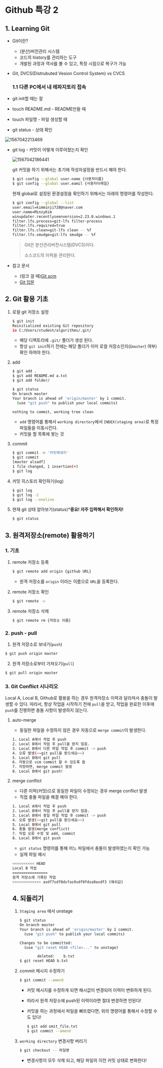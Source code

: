 # Github 특강 2

## 1. Learning Git

- Git이란?

  - (분산)버전관리 시스템
  - 코드의 history를 관리하는 도구
  - 개발된 과정과 역사를 볼 수 있고, 특정 시점으로 복구가 가능

- Git, DVCS(Distrubuted Vesion Control System) vs CVCS

  ### 1.1 다른 PC에서 내 레파지토리 접속

- git init할 때는 잘

- touch README.md - README만들 때
- touch 파일명 - 파일 생성할 때
- git status - 상태 확인

![1567042213469](C:\Users\student\AppData\Roaming\Typora\typora-user-images\1567042213469.png)

- git log - 커밋이 어떻게 이루어졌는지 확인

  ![1567042186441](C:\Users\student\AppData\Roaming\Typora\typora-user-images\1567042186441.png)

  git 커밋을 하기 위해서는 초기에 작성자설정을 반드시 해야 한다.

  ```bash
  $ git config --global user.name {사용자이름}
  $ git config --global user.eamil {사용자이메일}
  ```

  현재 global로 설정된 환경설정을 확인하기 위해서는 아래의 명령어를 작성한다.

  ```bash
  $ git config --global --list
  user.email=kimminji728@naver.com
  user.name=MinzyKim
  winupdater.recentlyseenversion=2.23.0.windows.1
  filter.lfs.process=git-lfs filter-process
  filter.lfs.required=true
  filter.lfs.clean=git-lfs clean -- %f
  filter.lfs.smudge=git-lfs smudge -- %f
  ```

  >Git은 분산관리버전시스템(DVCS)이다.
  >
  >소스코드의 이력을 관리한다.

- 참고 문서
  - (링크 걸 때)[Git scm](git-scm.com/book)
  - [Git 입문](<https://backlog.com/git-tutorial/kr/>)

## 2. Git 활용 기초

1. 로컬 git 저장소 설정

   ```bash
   $ git init
   Reinitialized existing Git repository 
   in C:/Users/student/algorithms/.git/
   ```

   - 해당 디렉토리에 `.git/` 폴더가 생성 된다.
   - 항상 `git init`하기 전에는 해당 폴더가 이미 로컬 저장소인지((`master`) 여부) 확인 하여야 한다.

2. add

   ```bash
   $ git add .
   $ git add README.md a.txt
   $ git add folder/
   
   $ git status
   On branch master
   Your branch is ahead of 'origin/master' by 1 commit.
     (use "git push" to publish your local commits)
   
   nothing to commit, working tree clean
   
   ```

   - `add` 명령어를 통해서 `working directory`에서 `INDEX(staging area)`로 특정 파일들을 이동시킨다.
   - 커밋을 할 목록에 쌓는 것

3. commit

   ```bash
   $ git commit -m '커밋메세지'
   $ git commit
   [master alsadf]
   1 file changed, 1 insertion(+)
   $ git log
   ```

4. 커밋 히스토리 확인하기(log)

   ```bash
   $ git log
   $ git log -2
   $ git log --oneline
   ```

5. 현재 git 상태 알아보기(status)***중요! 자주 입력해서 확인하자!**

   ```bash
   $ git status
   ```



## 3. 원격저장소(remote) 활용하기

### 1. 기초

1. remote 저장소 등록

   ```bash
   $ git remote add origin {github URL}
   ```

   - 원격 저장소를 `origin` 이라는 이름으로 `URL`을 등록한다.

2. remote 저장소 확인

   ```bash
   $ git remote -v
   ```

3. remote 저장소 삭제

   ```bash
   $ git remote rm {저장소 이름}
   ```



### 2. push - pull

1. 원격 저장소로  보내기(`push`)	

```bash
$ git push origin master
```

2. 원격 저장소로부터 가져오기(`pull`)

```bash
$ git pull origin master
```



### 3. Git Conflict 시나리오

Local A, Local B, Github로 활용을 하는 경우 원격저장소 이력과 달라져서 충돌이 발생할 수 있다. 따라서, 항상 작업을 시작하기 전에 `pull`을 받고, 작업을 완료한 이후에 `push`를 진행하면 충돌 사항이 발생하지 않는다.

 1. auto-merge

    - 동일한 파일을 수정하지 않은 경우 자동으로 `merge commit`이 발생한다.

    ```bash
    1. Local A에서 작업 후 push
    2. Local B에서 작업 후 pull을 받지 않음.
    3. Local B에서 다른 파일 작업 후 commit -> push
    4. 오류 발생(~~git pull을 받으세요~~)
    5. Local B에서 git pull
    6. 자동으로 vim commit 할 수 있도록 뜸
    7. 저장하면, merge commit 발생
    8. Local B에서 git push!
    ```

2. merge conflict

   - 다른 이력(커밋)으로 동일한 파일이 수정되는 경우 merge conflict 발생
   - 직접 충돌 파일을 해결 해야 한다.

   ```bash
   1. Local A에서 작업 후 push
   2. Local B에서 작업 후 pull을 받지 않음.
   3. Local B에서 동일 파일 작업 후 commit -> push
   4. 오류 발생(~~git pull을 받으세요~~)
   5. Local B에서 git pull
   6. 충돌 발생(merge conflict)
   7. 직접 오류 수정 및 add, commit
   8. Local B에서 git push
   ```

   - `git status` 명령어를 통해 어느 파일에서 충돌이 발생하였는지 확인 가능
   - 실제 파일 예시

   ```bash
   <<<<<<<<<< HEAD
   Local B 작업
   ================
   원격 저장소에 기록된 작업
   >>>>>>>>>>>>> asdf7sdf8dsfas9sdf0fdsa9asdf3 (해쉬값)
   ```

   
   
   ## 4. 되돌리기
   
   1. `Staging area` 에서 unstage
   
      ```bash
      $ git status
      On branch master
      Your branch is ahead of 'origin/master' by 1 commit.
        (use "git push" to publish your local commits)
      
      Changes to be committed:
        (use "git reset HEAD <file>..." to unstage)
      
              deleted:    b.txt
      $ git reset HEAD b.txt
      ```
   
   2. commit 메시지 수정하기
   
      ```bash
      $ git commit --amend
      ```
   
      - 커밋 메시지를 수정하게 되면 해시값이 변경되어 이력이 변화하게 된다.
   
      - 따라서 원격 저장소에 push된 이력이라면 절대 변경하면 안된다!
   
      - 커밋을 하는 과정에서 파일을 빠뜨렸다면, 위의 명령어를 통해서 수정할 수도 있다!
   
        ```bash
        $ git add omit_file.txt
        $ git commit --amend
        ```
   
   3. `working directory` 변경사항 버리기
   
      ```bash
      $ git checkout -- 파일명
      ```
   
      - 변경사항이 모두 삭제 되고, 해당 파일의 이전 커밋 상태로 변화한다!